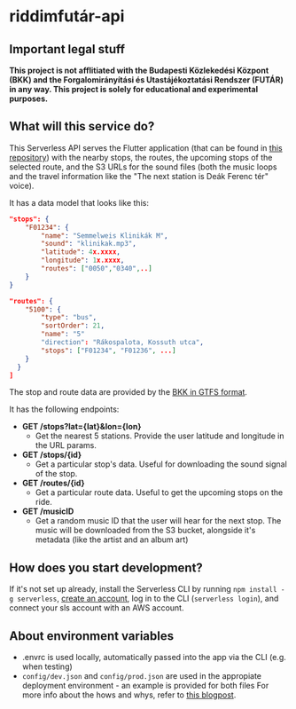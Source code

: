 # riddimfutár-api

## Important legal stuff

**This project is not afflitiated with the Budapesti Közlekedési Központ (BKK) and the Forgalomirányítási és Utastájékoztatási Rendszer (FUTÁR) in any way. This project is solely for educational and experimental purposes.**

## What will this service do?

This Serverless API serves the Flutter application (that can be found in [this repository](https://github.com/danielgrgly/riddimfutar-ui)) with the nearby stops, the routes, the upcoming stops of the selected route, and the S3 URLs for the sound files (both the music loops and the travel information like the "The next station is Deák Ferenc tér" voice).

It has a data model that looks like this:

```json
"stops": {
    "F01234": {
        "name": "Semmelweis Klinikák M",
        "sound": "klinikak.mp3",
        "latitude": 4x.xxxx,
        "longitude": 1x.xxxx,
        "routes": ["0050","0340",..]
    }
}

"routes": {
    "5100": {
        "type": "bus",
        "sortOrder": 21,
        "name": "5"
        "direction": "Rákospalota, Kossuth utca",
        "stops": ["F01234", "F01236", ...]
    }
  }
]
```
The stop and route data are provided by the [BKK in GTFS format](https://bkk.hu/apps/gtfs/).

It has the following endpoints:
- **GET /stops?lat={lat}&lon={lon}**
    - Get the nearest 5 stations. Provide the user latitude and longitude in the URL params.
- **GET /stops/{id}**
    - Get a particular stop's data. Useful for downloading the sound signal of the stop.
- **GET /routes/{id}**
    - Get a particular route data. Useful to get the upcoming stops on the ride.
- **GET /musicID**
    - Get a random music ID that the user will hear for the next stop. The music will be downloaded from the S3 bucket, alongside it's metadata (like the artist and an album art)

## How does you start development?
If it's not set up already, install the Serverless CLI by running `npm install -g serverless`, [create an account](https://dashboard.serverless.com/), log in to the CLI (`serverless login`), and connect your sls account with an AWS account.

## About environment variables
- .envrc is used locally, automatically passed into the app via the CLI (e.g. when testing)
- `config/dev.json` and `config/prod.json` are used in the appropiate deployment environment - an example is provided for both files
  For more info about the hows and whys, refer to [this blogpost](https://adamdelong.com/serverless-environment-variables).